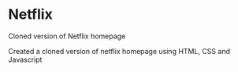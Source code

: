 # Netflix
Cloned version of Netflix homepage

Created a cloned version of netflix homepage using HTML, CSS and Javascript 
